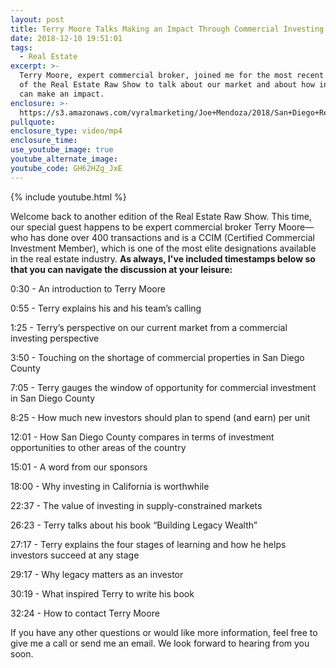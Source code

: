```yaml
---
layout: post
title: Terry Moore Talks Making an Impact Through Commercial Investing
date: 2018-12-10 19:51:01
tags:
  - Real Estate
excerpt: >-
  Terry Moore, expert commercial broker, joined me for the most recent episode
  of the Real Estate Raw Show to talk about our market and about how investors
  can make an impact.
enclosure: >-
  https://s3.amazonaws.com/vyralmarketing/Joe+Mendoza/2018/San+Diego+Real+Estate-+Terry+Moore.mp4
pullquote:
enclosure_type: video/mp4
enclosure_time:
use_youtube_image: true
youtube_alternate_image:
youtube_code: GH62HZg_JxE
---
```


{% include youtube.html %}

Welcome back to another edition of the Real Estate Raw Show. This time, our special guest happens to be expert commercial broker Terry Moore—who has done over 400 transactions and is a CCIM (Certified Commercial Investment Member), which is one of the most elite designations available in the real estate industry.&nbsp;**As always, I've included timestamps below so that you can navigate the discussion at your leisure:**

0:30 - An introduction to Terry Moore

0:55 - Terry explains his and his team’s calling

1:25 - Terry’s perspective on our current market from a commercial investing perspective

3:50 - Touching on the shortage of commercial properties in San Diego County

7:05 - Terry gauges the window of opportunity for commercial investment in San Diego County

8:25 - How much new investors should plan to spend (and earn) per unit

12:01 - How San Diego County compares in terms of investment opportunities to other areas of the country

15:01 - A word from our sponsors

18:00 - Why investing in California is worthwhile

22:37 - The value of investing in supply-constrained markets

26:23 - Terry talks about his book “Building Legacy Wealth”

27:17 - Terry explains the four stages of learning and how he helps investors succeed at any stage

29:17 - Why legacy matters as an investor

30:19 - What inspired Terry to write his book

32:24 - How to contact Terry Moore

If you have any other questions or would like more information, feel free to give me a call or send me an email. We look forward to hearing from you soon.